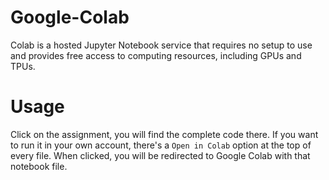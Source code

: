 # Google-Colab
 Colab is a hosted Jupyter Notebook service that requires no setup to use and provides free access to computing resources, including GPUs and TPUs.

# Usage
Click on the assignment, you will find the complete code there. If you want to run it in your own account, there's a `Open in Colab` option at the top of every file. When clicked, you will be redirected to Google Colab with that notebook file.

